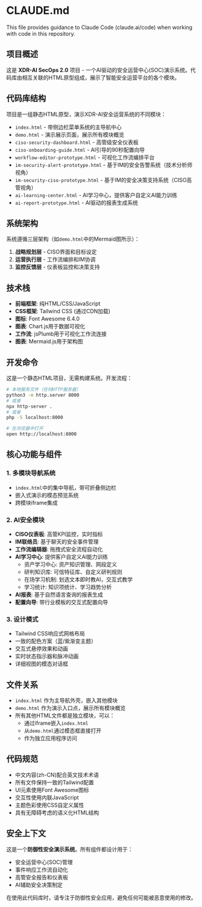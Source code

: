 # CLAUDE.md

This file provides guidance to Claude Code (claude.ai/code) when working with code in this repository.

## 项目概述

这是 **XDR-AI SecOps 2.0** 项目 - 一个AI驱动的安全运营中心(SOC)演示系统。代码库由相互关联的HTML原型组成，展示了智能安全运营平台的各个模块。

## 代码库结构

项目是一组静态HTML原型，演示XDR-AI安全运营系统的不同模块：

- `index.html` - 带侧边栏菜单系统的主导航中心
- `demo.html` - 演示展示页面，展示所有模块概览
- `ciso-security-dashboard.html` - 高管级安全仪表板
- `ciso-onboarding-guide.html` - AI引导的90秒配置向导
- `workflow-editor-prototype.html` - 可视化工作流编排平台
- `im-security-alert-prototype.html` - 基于IM的安全告警系统（技术分析师视角）
- `im-security-ciso-prototype.html` - 基于IM的安全决策支持系统（CISO高管视角）
- `ai-learning-center.html` - AI学习中心，提供客户自定义AI能力训练
- `ai-report-prototype.html` - AI驱动的报表生成系统

## 系统架构

系统遵循三层架构（如`demo.html`中的Mermaid图所示）：

1. **战略规划层** - CISO界面和目标设定
2. **运营执行层** - 工作流编排和IM协调
3. **监控反馈层** - 仪表板监控和决策支持

## 技术栈

- **前端框架**: 纯HTML/CSS/JavaScript
- **CSS框架**: Tailwind CSS (通过CDN加载)
- **图标**: Font Awesome 6.4.0
- **图表**: Chart.js用于数据可视化
- **工作流**: jsPlumb用于可视化工作流连接
- **图表**: Mermaid.js用于架构图

## 开发命令

这是一个静态HTML项目，无需构建系统。开发流程：

```bash
# 本地服务文件（任何HTTP服务器）
python3 -m http.server 8000
# 或者
npx http-server .
# 或者
php -S localhost:8000

# 在浏览器中打开
open http://localhost:8000
```

## 核心功能与组件

### 1. 多模块导航系统
- `index.html`中的集中导航，带可折叠侧边栏
- 嵌入式演示的模态预览系统
- 跨模块iframe集成

### 2. AI安全模块
- **CISO仪表板**: 高管KPI监控，实时指标
- **IM联络员**: 基于聊天的安全事件管理
- **工作流编辑器**: 拖拽式安全流程自动化
- **AI学习中心**: 提供客户自定义AI能力训练
  - 资产学习中心: 资产知识管理、网段定义
  - 研判知识库: 可信特征库、自定义研判规则
  - 在场学习机制: 划选文本即时教AI，交互式教学
  - 学习统计: 知识项统计、学习趋势分析
- **AI报表**: 基于自然语言查询的报表生成
- **配置向导**: 带行业模板的交互式配置向导

### 3. 设计模式
- Tailwind CSS响应式网格布局
- 一致的配色方案（蓝/紫渐变主题）
- 交互式悬停效果和动画
- 实时状态指示器和脉冲动画
- 详细视图的模态对话框

## 文件关系

- `index.html` 作为主导航外壳，嵌入其他模块
- `demo.html` 作为演示入口点，展示所有模块概览
- 所有其他HTML文件都是独立模块，可以：
  - 通过iframe嵌入`index.html`
  - 从`demo.html`通过模态框直接打开
  - 作为独立应用程序访问

## 代码规范

- 中文内容(zh-CN)配合英文技术术语
- 所有文件保持一致的Tailwind配置
- UI元素使用Font Awesome图标
- 交互性使用内联JavaScript
- 主题色彩使用CSS自定义属性
- 具有无障碍考虑的语义化HTML结构

## 安全上下文

这是一个**防御性安全演示系统**。所有组件都设计用于：
- 安全运营中心(SOC)管理
- 事件响应工作流自动化
- 高管安全报告和仪表板
- AI辅助安全决策制定

在使用此代码库时，请专注于防御性安全应用，避免任何可能被恶意使用的修改。
